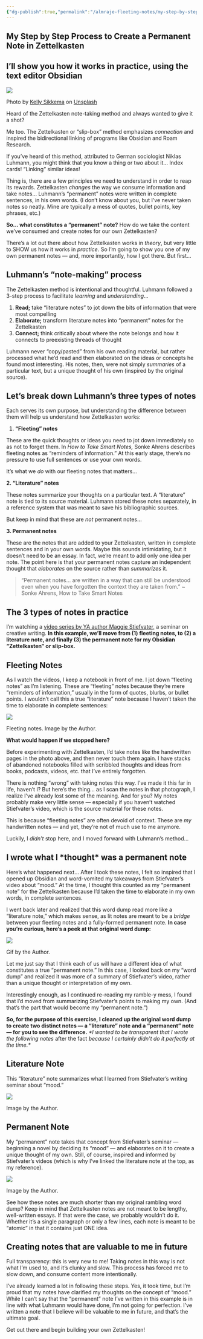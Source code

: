 ```yaml
---
{"dg-publish":true,"permalink":"/almraje-fleeting-notes/my-step-by-step-process-to-create-a-permanent-note-in-zettelkasten-by-brooke-harrison-medium/"}
---
```


## My Step by Step Process to Create a Permanent Note in Zettelkasten

## I’ll show you how it works in practice, using the text editor Obsidian

![](https://miro.medium.com/max/1400/0*CI7NdSeb66Ttu8Ti)

Photo by [Kelly Sikkema](https://unsplash.com/@kellysikkema?utm_source=medium&utm_medium=referral) on [Unsplash](https://unsplash.com/?utm_source=medium&utm_medium=referral)

Heard of the Zettelkasten note-taking method and always wanted to give it a shot?

Me too. The Zettelkasten or “slip-box” method emphasizes *connection* and inspired the bidirectional linking of programs like Obsidian and Roam Research.

If you’ve heard of this method, attributed to German sociologist Niklas Luhmann, you might think that you know a thing or two about it… Index cards! “Linking” similar ideas!

Thing is, there are a few principles we need to understand in order to reap its rewards. Zettelkasten *changes* the way we consume information and take notes… Luhmann’s “permanent” notes were written in complete sentences, in his own words. (I don’t know about you, but I’ve never taken notes so neatly. Mine are typically a mess of quotes, bullet points, key phrases, etc.)

**So… what constitutes a “permanent” note?** How do we take the content we’ve consumed and create notes for our own Zettelkasten?

There’s a lot out there about how Zettelkasten works in *theory*, but very little to SHOW us how it works in *practice*. So I’m going to show you one of my own permanent notes — and, more importantly, how I got there. But first…

## Luhmann’s “note-making” process

The Zettelkasten method is intentional and thoughtful. Luhmann followed a 3-step process to facilitate *learning* and *understanding*…

1.  **Read;** take “literature notes” to jot down the bits of information that were most compelling
2.  **Elaborate;** transform literature notes into “permanent” notes for the Zettelkasten
3.  **Connect;** think critically about where the note belongs and how it connects to preexisting threads of thought

Luhmann never “copy/pasted” from his own reading material, but rather processed what he’d read and then elaborated on the ideas or concepts he found most interesting. His notes, then, were not simply *summaries* of a particular text, but a unique thought of his own (inspired by the original source).

## Let’s break down Luhmann’s three types of notes

Each serves its own purpose, but understanding the difference between them will help us understand how Zettelkasten works:

1.  **“Fleeting” notes**

These are the quick thoughts or ideas you need to jot down immediately so as not to forget them. In *How to Take Smart Notes,* Sonke Ahrens describes fleeting notes as “reminders of information.” At this early stage, there’s no pressure to use full sentences or use your own words.

It’s what we *do* with our fleeting notes that matters…

**2\. “Literature” notes**

These notes summarize your thoughts on a particular text. A “literature” note is tied to its source material. Luhmann stored these notes separately, in a reference system that was meant to save his bibliographic sources.

But keep in mind that these are *not* permanent notes…

**3\. Permanent notes**

These are the notes that are added to your Zettelkasten, written in complete sentences and in your own words. Maybe this sounds intimidating, but it doesn’t need to be an essay. In fact, we’re meant to add only one idea per note. The point here is that your permanent notes capture an independent thought that *elaborates* on the source rather than *summarizes* it.

> “Permanent notes… are written in a way that can still be understood even when you have forgotten the context they are taken from.” ~ Sonke Ahrens, How to Take Smart Notes

## The 3 types of notes in practice

I’m watching a [video series by YA author Maggie Stiefvater,](https://www.etsy.com/listing/806360184/writing-with-maggie-stiefvater-8-hour) a seminar on creative writing. **In this example, we’ll move from (1) fleeting notes, to (2) a literature note, and finally (3) the permanent note for my Obsidian “Zettelkasten” or slip-box.**

## **Fleeting Notes**

As I watch the videos, I keep a notebook in front of me. I jot down “fleeting notes” as I’m listening. These are “fleeting” notes because they’re mere “reminders of information,” usually in the form of quotes, blurbs, or bullet points. I wouldn’t call this a true “literature” note because I haven’t taken the time to elaborate in complete sentences:

![](https://miro.medium.com/max/1400/1*JIjop_70JJcj4GlT3u2zMA.jpeg)

Fleeting notes. Image by the Author.

**What would happen if we stopped here?**

Before experimenting with Zettelkasten, I’d take notes like the handwritten pages in the photo above, and then never touch them again. I have stacks of abandoned notebooks filled with scribbled thoughts and ideas from books, podcasts, videos, etc. that I’ve entirely forgotten.

There is nothing “wrong” with taking notes this way. I’ve made it this far in life, haven’t I? But here’s the thing… as I scan the notes in that photograph, I realize I’ve already lost some of the meaning. And for you? My notes probably make very little sense — especially if you haven’t watched Stiefvater’s video, which is the source material for these notes.

This is because “fleeting notes” are often devoid of context. These are *my* handwritten notes — and yet, they’re not of much use to me anymore.

Luckily, I *didn’t* stop here, and I moved forward with Luhmann’s method…

## I wrote what I \*thought\* was a permanent note

Here’s what happened next… After I took these notes, I felt so inspired that I opened up Obsidian and word-vomited my takeaways from Stiefvater’s video about “mood.” At the time, I thought this counted as my “permanent note” for the Zettelkasten because I’d taken the time to elaborate in my own words, in complete sentences.

I went back later and realized that this word dump read more like a “literature note,” which makes sense, as lit notes are meant to be a *bridge* between your fleeting notes and a fully-formed permanent note. **In case you’re curious, here’s a peek at that original word dump:**

![](https://miro.medium.com/max/1400/1*GtGfrCZwy6ZMWo1f7SW6ag.gif)

Gif by the Author.

Let me just say that I think each of us will have a different idea of what constitutes a true “permanent note.” In this case, I looked back on my “word dump” and realized it was more of a summary of Stiefvater’s video, rather than a unique thought or interpretation of my own.

Interestingly enough, as I continued re-reading my ramble-y mess, I found that I’d moved from summarizing Stiefvater’s points to making my own. (And that’s the part that would become my “permanent note.”)

**So, for the purpose of this exercise, I cleaned up the original word dump to create two distinct notes — a “literature” note and a “permanent” note — for you to see the difference.** *\*I wanted to be transparent that I wrote the following notes* after the fact *because I certainly didn’t do it perfectly at the time.\**

## Literature Note

This “literature” note summarizes what I learned from Stiefvater’s writing seminar about “mood.”

![](https://miro.medium.com/max/1400/1*RfioJAyvzWInojzpZfy8mg.jpeg)

Image by the Author.

## Permanent Note

My “permanent” note takes that concept from Stiefvater’s seminar — beginning a novel by deciding its “mood” — and elaborates on it to create a unique thought of my own. Still, of course, inspired and informed by Stiefvater’s videos (which is why I’ve linked the literature note at the top, as my reference).

![](https://miro.medium.com/max/1400/1*wKbOv_elhjgicusx0hKM-g.jpeg)

Image by the Author.

See how these notes are much shorter than my original rambling word dump? Keep in mind that Zettelkasten notes are not meant to be lengthy, well-written essays. If that were the case, we probably wouldn’t do it. Whether it’s a single paragraph or only a few lines, each note is meant to be “atomic” in that it contains just ONE idea.

## Creating notes that are valuable to me in future

Full transparency: this is very new to me! Taking notes in this way is not what I’m used to, and it’s clunky and slow. This process has forced me to slow down, and consume content more intentionally.

I’ve already learned a lot in following these steps. Yes, it took time, but I’m proud that my notes have clarified my thoughts on the concept of “mood.” While I can’t say that the “permanent” note I’ve written in this example is in line with what Luhmann would have done, I’m not going for perfection. I’ve written a note that I believe will be valuable to me in future, and that’s the ultimate goal.

Get out there and begin building your own Zettelkasten!